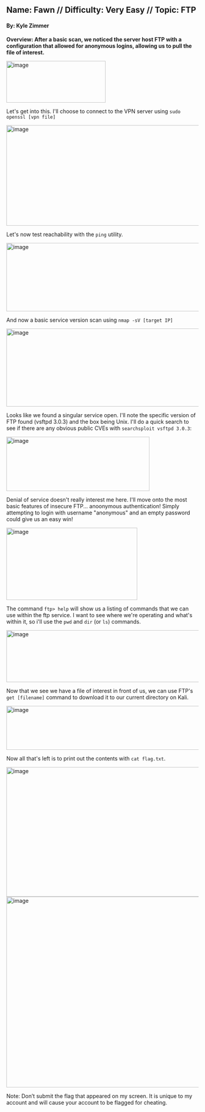 ## Name: Fawn   //   Difficulty: Very Easy   //   Topic: FTP    
#### By: Kyle Zimmer    
       
**Overview: After a basic scan, we noticed the server host FTP with a configuration that allowed for anonymous logins, allowing us to pull the file of interest.**     

<img width="260" height="109" alt="image" src="https://github.com/user-attachments/assets/7f0852dd-ddc6-45ba-b0dd-a21080b9e15b" />     

Let's get into this. I'll choose to connect to the VPN server using `sudo openssl [vpn file]`   

<img width="1246" height="263" alt="image" src="https://github.com/user-attachments/assets/50526e78-1026-4760-873c-5cd11f875080" />   

Let's now test reachability with the `ping` utility.   

<img width="544" height="179" alt="image" src="https://github.com/user-attachments/assets/35232ca0-a538-4679-a0fa-41d18e0a1896" />   

And now a basic service version scan using `nmap -sV [target IP]`   
  
<img width="753" height="204" alt="image" src="https://github.com/user-attachments/assets/eb110b3e-9bc2-4a01-bbd2-e605fa997a40" />     

Looks like we found a singular service open. I'll note the specific version of FTP found (vsftpd 3.0.3) and the box being Unix. I'll do a quick search to see if there are any obvious public CVEs with `searchsploit vsftpd 3.0.3`:    

<img width="375" height="142" alt="image" src="https://github.com/user-attachments/assets/edf845a9-e2dc-4b87-b015-152ae03c6c72" />    

Denial of service doesn't really interest me here. I'll move onto the most basic features of insecure FTP... anoonymous authentication! Simply attempting to login with username "anonymous" and an empty password could give us an easy win!    
  
<img width="343" height="189" alt="image" src="https://github.com/user-attachments/assets/7bed5a1d-1fb1-4602-9a63-0628129c9e17" />    

The command `ftp> help` will show us a listing of commands that we can use within the ftp service. I want to see where we're operating and what's within it, so i'll use the `pwd` and `dir` (or `ls`) commands.   

<img width="557" height="136" alt="image" src="https://github.com/user-attachments/assets/2ee19191-0d9d-4ca0-8bfd-585257d0db31" />    

Now that we see we have a file of interest in front of us, we can use FTP's `get [filename]` command to download it to our current directory on Kali.   

<img width="1253" height="115" alt="image" src="https://github.com/user-attachments/assets/3824ef32-a496-470f-8416-03aa0515d1d5" />   

Now all that's left is to print out the contents with `cat flag.txt`.   

<img width="513" height="339" alt="image" src="https://github.com/user-attachments/assets/a2cb3317-6649-42e1-b0ae-e9f719723513" />    
    
<img width="569" height="499" alt="image" src="https://github.com/user-attachments/assets/46cb416a-94cb-453d-a459-4eb63e79dce9" />  
  
Note: Don’t submit the flag that appeared on my screen. It is unique to my account and will cause your account to be flagged for cheating.  
